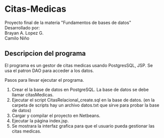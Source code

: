 # Citas-Medicas
Proyecto final de la materia "Fundamentos de bases de datos"  
Desarrollado por:  
Brayan A. Lopez G.  
Camilo Niño  

## Descripcion del programa
El programa es un gestor de citas medicas usando PostgresSQL, JSP. Se usa el patron DAO para acceder a los datos.  

Pasos para llevar ejecutar el programa.  
1. Crear el la base de datos en PostgreSQL. La base de datos se debe llamar citasMedicas.  
2. Ejecutar el script CitasRelacional_create.sql en la base de datos. (en la carpeta de scripts hay un archivo datos.txt que sirve para probar la base de datos)  
3. Cargar y compilar el proyecto en Netbeans.   
4. Ejecutar la página index.jsp.  
5. Se mostrara la interfaz grafica para que el usuario pueda gestionar las citas medicas.  
